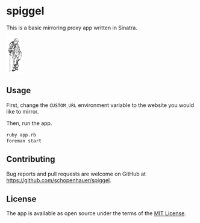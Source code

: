 # spiggel

This is a basic mirroring proxy app written in Sinatra.

<img src="https://github.com/schopenhauer/spiggel/raw/master/public/hokusai.jpg" height="100">

## Usage

First, change the `CUSTOM_URL` environment variable to the website you would like to mirror.

Then, run the app.

```
ruby app.rb
foreman start
```

## Contributing

Bug reports and pull requests are welcome on GitHub at https://github.com/schopenhauer/spiggel.

## License

The app is available as open source under the terms of the [MIT License](http://opensource.org/licenses/MIT).
